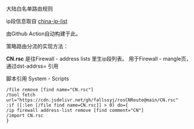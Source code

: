 大陆白名单路由规则

ip段信息取自 [china-ip-list](https://github.com/mayaxcn/china-ip-list)

由Github Action自动构建于此。

策略路由分流的实现方法：

**CN.rsc** 是往Firewall - address lists 里生ip段列表。
用于Firewall - mangle页，通过dst-addrss= 引用

脚本引用 System - Scripts

```
/file remove [find name="CN.rsc"]
/tool fetch url="https://cdn.jsdelivr.net/gh/fallssyj/rosCNRoute@main/CN.rsc"
:if ([:len [/file find name=CN.rsc]] > 0) do={
/ip firewall address-list remove [find comment="CN"]
/import CN.rsc
}
```

